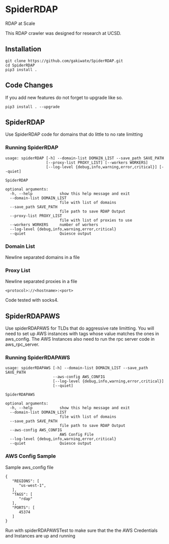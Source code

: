 # SpiderRDAP

RDAP at Scale

This RDAP crawler was designed for research at UCSD.

## Installation

```
git clone https://github.com/gakiwate/SpiderRDAP.git
cd SpiderRDAP
pip3 install .
```

## Code Changes

If you add new features do not forget to upgrade like so.

```
pip3 install . --upgrade
```

## SpiderRDAP

Use SpiderRDAP code for domains that do little to no rate limitting

### Running SpiderRDAP

```
usage: spiderRDAP [-h] --domain-list DOMAIN_LIST --save_path SAVE_PATH
                  [--proxy-list PROXY_LIST] [--workers WORKERS]
                  [--log-level {debug,info,warning,error,critical}] [--quiet]

SpiderRDAP

optional arguments:
  -h, --help            show this help message and exit
  --domain-list DOMAIN_LIST
                        file with list of domains
  --save_path SAVE_PATH
                        file path to save RDAP Output
  --proxy-list PROXY_LIST
                        file with list of proxies to use
  --workers WORKERS     number of workers
  --log-level {debug,info,warning,error,critical}
  --quiet               Quiesce output
```

### Domain List

Newline separated domains in a file

### Proxy List

Newline separated proxies in a file

```
<protocol>://<hostname>:<port>
```

Code tested with socks4.

## SpiderRDAPAWS

Use spiderRDAPAWS for TLDs that do aggressive rate limitting.
You will need to set up AWS instances with tags whose
value matches the ones in aws_config. The AWS Instances
also need to run the rpc server code in aws_rpc_server.

### Running SpiderRDAPAWS

```
usage: spiderRDAPAWS [-h] --domain-list DOMAIN_LIST --save_path SAVE_PATH
                     --aws-config AWS_CONFIG
                     [--log-level {debug,info,warning,error,critical}]
                     [--quiet]

SpiderRDAPAWS

optional arguments:
  -h, --help            show this help message and exit
  --domain-list DOMAIN_LIST
                        file with list of domains
  --save_path SAVE_PATH
                        file path to save RDAP Output
  --aws-config AWS_CONFIG
                        AWS Config File
  --log-level {debug,info,warning,error,critical}
  --quiet               Quiesce output
```

### AWS Config Sample

Sample aws_config file

```
{
   "REGIONS": [
      "us-west-1",
   ],
   "TAGS": [
      "rdap"
   ],
   "PORTS": [
      45374
   ]
}
```

Run with spiderRDAPAWSTest to make sure that
the the AWS Credentials and Instances are
up and running
